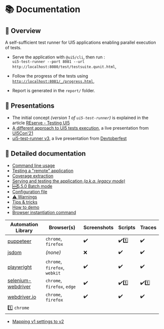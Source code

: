 # 📚 Documentation

## 🍁 Overview

A self-sufficient test runner for UI5 applications enabling parallel execution of tests.

* Serve the application with `@ui5/cli`, then run : <br/> `ui5-test-runner --port 8081 --url http://localhost:8080/test/testsuite.qunit.html`,

* Follow the progress of the tests using [`http://localhost:8081/_/progress.html`](http://localhost:8081/_/progress.html),

* Report is generated in the `report/` folder.

## 💬 Presentations
* The initial concept *(version 1 of `ui5-test-runner`)* is explained in the article [REserve - Testing UI5](https://arnaud-buchholz.medium.com/reserve-testing-ui5-85187d5eb7f1)
* [A different approach to UI5 tests execution](https://youtu.be/EBp0bdIqu4s), a live presentation from [UI5Con'21](https://openui5.org/ui5con/)
* [ui5-test-runner v3](https://www.youtube.com/live/kxmmdy1tho4), a live presentation from [Devtoberfest](https://www.youtube.com/playlist?list=PL6RpkC85SLQDHz97qsNTNAE2jnUKj8X5d)

## 📖 Detailed documentation
* [Command line usage](usage.md)
* [Testing a "remote" application](testing.md)
* [Coverage extraction](coverage.md)
* [Serving and testing the application *(a.k.a. legacy mode)*](legacy.md)
* [🆕5.5.0 Batch mode](batch.md)
* [Configuration file](configuration.md)
* [⚠️ Warnings](warnings.md)
* [Tips & tricks](tipsNtricks.md)
* [How to demo](demo.md)
* [Browser instantiation command](browser.md)

|Automation Library|Browser(s)|Screenshots|Scripts|Traces|
|-|-|-|-|-|
|[puppeteer](puppeteer.md)|`chrome`, `firefox`|✔️|✔️1️⃣|✔️|
|[jsdom](jsdom.md)|*(none)*|❌|✔️|✔️|
|[playwright](playwright.md)|`chrome`, `firefox`, `webkit`|✔️|✔️|✔️|
|[selenium-webdriver](selenium-webdriver.md)|`chrome`, `firefox`, `edge`|✔️|✔️1️⃣|✔️1️⃣|
|[webdriver.io](webdriverio.md)|`chrome`, `firefox`|✔️|✔️|✔️|
|1️⃣ `chrome`|

* [Mapping v1 settings to v2](mapping_v1_v2.md)
